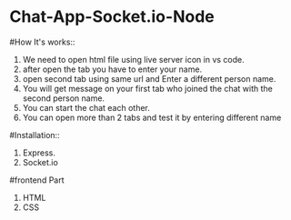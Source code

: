 # Chat-App-Socket.io-Node

#How It's works::

1. We need to open html file using live server icon in vs code.
2. after open the tab you have to enter your name.
3. open second tab using same url and Enter a different person name.
4. You will get message on your first tab who joined the chat with the second person name.
5. You can start the chat each other. 
6. You can open more than 2 tabs and test it by entering different name


#Installation::

1. Express.
2. Socket.io

#frontend Part
1. HTML
2. CSS


